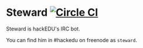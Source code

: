 # Steward [![Circle CI](https://circleci.com/gh/hackedu/steward.svg?style=svg)](https://circleci.com/gh/hackedu/steward)

Steward is hackEDU's IRC bot.

You can find him in #hackedu on freenode as `steward`.
